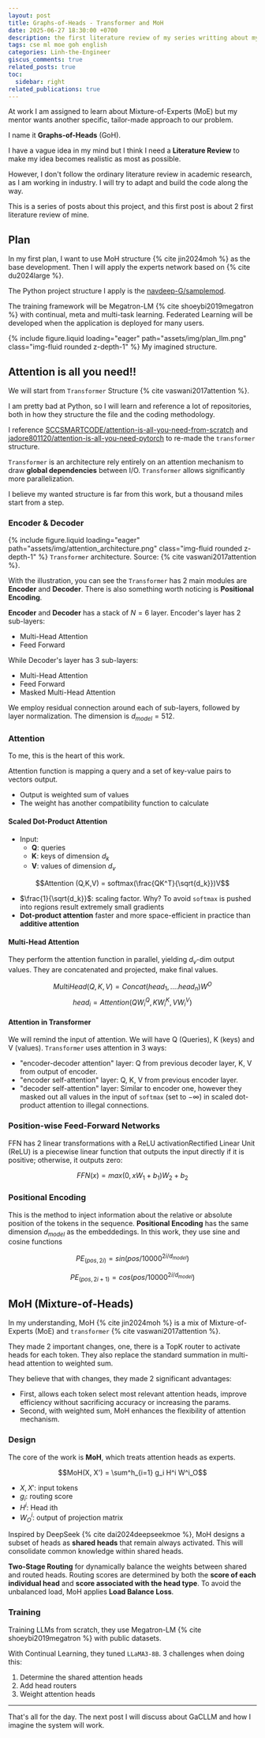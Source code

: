 ```yaml
---
layout: post
title: Graphs-of-Heads - Transformer and MoH
date: 2025-06-27 18:30:00 +0700
description: the first literature review of my series writting about my work I called Graph-of-Heads
tags: cse ml moe goh english
categories: Linh-the-Engineer
giscus_comments: true
related_posts: true
toc:
  sidebar: right
related_publications: true
---
```


At work I am assigned to learn about Mixture-of-Experts (MoE) but my mentor wants another specific, tailor-made approach to our problem.

I name it **Graphs-of-Heads** (GoH).

I have a vague idea in my mind but I think I need a **Literature Review** to make my idea becomes realistic as most as possible.

However, I don't follow the ordinary literature review in academic research, as I am working in industry. I will try to adapt and build the code along the way.

This is a series of posts about this project, and this first post is about 2 first literature review of mine.

## Plan

In my first plan, I want to use MoH structure {% cite jin2024moh %} as the base development. Then I will apply the experts network based on {% cite du2024large %}.

The Python project structure I apply is the [navdeep-G/samplemod](https://github.com/navdeep-G/samplemod). 

The training framework will be Megatron-LM {% cite shoeybi2019megatron %} with continual, meta and multi-task learning. Federated Learning will be developed when the application is deployed for many users.

{% include figure.liquid loading="eager" path="assets/img/plan_llm.png" class="img-fluid rounded z-depth-1" %}
My imagined structure.

## Attention is all you need!!

We will start from `Transformer` Structure {% cite vaswani2017attention %}.

I am pretty bad at Python, so I will learn and reference a lot of repositories, both in how they structure the file and the coding methodology.

I reference [SCCSMARTCODE/attention-is-all-you-need-from-scratch](https://github.com/SCCSMARTCODE/attention-is-all-you-need-from-scratch) and [jadore801120/attention-is-all-you-need-pytorch](https://github.com/jadore801120/attention-is-all-you-need-pytorch) to re-made the `transformer` structure.

`Transformer` is an architecture rely entirely on an attention mechanism to draw **global dependencies** between I/O. `Transformer` allows significantly more parallelization.

I believe my wanted structure is far from this work, but a thousand miles start from a step.

### Encoder & Decoder

{% include figure.liquid loading="eager" path="assets/img/attention_architecture.png" class="img-fluid rounded z-depth-1" %}
`Transformer` architecture. Source: {% cite vaswani2017attention %}.

With the illustration, you can see the `Transformer` has 2 main modules are **Encoder** and **Decoder**. There is also something worth noticing is **Positional Encoding**.

**Encoder** and **Decoder** has a stack of $N=6$ layer. Encoder's layer has 2 sub-layers:

- Multi-Head Attention
- Feed Forward

While Decoder's layer has 3 sub-layers:

- Multi-Head Attention
- Feed Forward
- Masked Multi-Head Attention

We employ residual connection around each of sub-layers, followed by layer normalization. The dimension is $d_{model} = 512$.

### Attention

To me, this is the heart of this work.

Attention function is mapping a query and a set of key-value pairs to vectors output.

- Output is weighted sum of values
- The weight has another compatibility function to calculate

#### Scaled Dot-Product Attention

- Input:
  - **Q**: queries
  - **K**: keys of dimension $d_k$
  - **V**: values of dimension $d_v$

$$Attention (Q,K,V) = softmax(\frac{QK^T}{\sqrt{d_k}})V$$

- $\frac{1}{\sqrt{d_k}}$: scaling factor. Why? To avoid `softmax` is pushed into regions result extremely small gradients
- **Dot-product attention** faster and more space-efficient in practice than **additive attention**

#### Multi-Head Attention

They perform the attention function in parallel, yielding $d_v$-dim output values. They are concatenated and projected, make final values.

$$MultiHead(Q,K,V) = Concat(head_1,.... head_n)W^O$$
$$head_i = Attention(QW^Q_i, KW^K_i, VW^V_i)$$

#### Attention in Transformer

We will remind the input of attention. We will have Q (Queries), K (keys) and V (values). `Transformer` uses attention in 3 ways:

- "encoder-decoder attention" layer: Q from previous decoder layer, K, V from output of encoder.
- "encoder self-attention" layer: Q, K, V from previous encoder layer.
- "decoder self-attention" layer: Similar to encoder one, however they masked out all values in the input of `softmax` (set to $-\infty$) in scaled dot-product attention to illegal connections.

### Position-wise Feed-Forward Networks

FFN has 2 linear transformations with a ReLU activation<d-footnote>Rectified Linear Unit (ReLU) is a piecewise linear function that outputs the input directly if it is positive; otherwise, it outputs zero</d-footnote>:

$$FFN(x) = max(0, xW_1+b_1)W_2 +b_2$$

### Positional Encoding

This is the method to inject information about the relative or absolute position of the tokens in the sequence. **Positional Encoding** has the same dimension $d_{model}$ as the embeddedings. In this work, they use sine and cosine functions

$$PE_{(pos, 2i)} = sin(pos/10000^{2i/d_{model}})$$

$$PE_{(pos, 2i+1)} = cos(pos/10000^{2i/d_{model}})$$

## MoH (Mixture-of-Heads)

In my understanding, MoH {% cite jin2024moh %} is a mix of Mixture-of-Experts (MoE) and `transformer` {% cite vaswani2017attention %}.

They made 2 important changes, one, there is a TopK router to activate heads for each token. They also replace the standard summation in multi-head attention to weighted sum.

They believe that with changes, they made 2 significant advantages:

- First, allows each token select most relevant attention heads, improve efficiency without sacrificing accuracy or increasing the params.
- Second, with weighted sum, MoH enhances the flexibility of attention mechanism.

### Design

The core of the work is **MoH**, which treats attention heads as experts.

$$MoH(X, X') = \sum^h_{i=1} g_i H^i W^i_O$$

- $X, X'$: input tokens
- $g_i$: routing score
- $H^i$: Head ith
- $W^i_O$: output of projection matrix

Inspired by DeepSeek {% cite dai2024deepseekmoe %}, MoH designs a subset of heads as **shared heads** that remain always activated. This will consolidate common knowledge within shared heads.

**Two-Stage Routing** for dynamically balance the weights between shared and routed heads. Routing scores are determined by both the **score of each individual head** and **score associated with the head type**. To avoid the unbalanced load, MoH applies **Load Balance Loss**.

### Training

Training LLMs from scratch, they use Megatron-LM {% cite shoeybi2019megatron %} with public datasets.

With Continual Learning, they tuned `LLaMA3-8B`. 3 challenges when doing this:

1. Determine the shared attention heads
2. Add head routers
3. Weight attention heads

---

That's all for the day. The next post I will discuss about GaCLLM and how I imagine the system will work.
